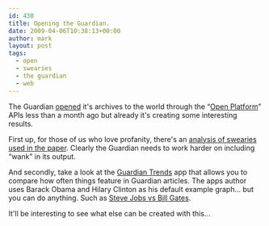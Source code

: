 ```yaml
---
id: 430
title: Opening the Guardian.
date: 2009-04-06T10:38:13+00:00
author: mark
layout: post
tags:
  - open
  - swearies
  - the guardian
  - web
---
```

The Guardian [opened](http://www.guardian.co.uk/media/2009/mar/10/guardian-open-platform) it's archives to the world through the &#8220;[Open Platform](http://www.guardian.co.uk/open-platform)&#8221; APIs less than a month ago but already it's creating some interesting results.

First up, for those of us who love profanity, there's an [analysis of swearies used in the paper](http://www.tomhume.org/2009/04/tracking-uk-liberal-indecency.html). Clearly the Guardian needs to work harder on including &#8220;wank&#8221; in its output.

And secondly, take a look at the [Guardian Trends](http://guardiantrends.appspot.com/) app that allows you to compare how often things feature in Guardian articles. The apps author uses Barack Obama and Hilary Clinton as his default example graph&#8230; but you can do anything. Such as [Steve Jobs vs Bill Gates](http://guardiantrends.appspot.com/?q=%22steve+jobs%22%2C+%22bill+gates%22&months=12).

It'll be interesting to see what else can be created with this&#8230;
